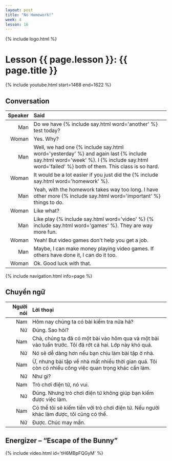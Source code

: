 ```yaml
---
layout: post
title: "No Homework!"
week: 4
lesson: 16
---
```


{% include logo.html %}

# Lesson {{ page.lesson }}: {{ page.title }}

{% include youtube.html start=1468 end=1622 %}

## Conversation

Speaker | Said
---: | :---
Man | Do we have {% include say.html word='another' %} test today?
Woman | Yes. Why?
Man | Well, we had one {% include say.html word='yesterday' %} and again last {% include say.html word='week' %}. I {% include say.html word='failed' %} both of them. This class is so hard.
Woman | It would be a lot easier if you just did the {% include say.html word='homework' %}.
Man | Yeah, with the homework takes way too long. I have other more {% include say.html word='important' %} things to do.
Woman | Like what?
Man | Like play {% include say.html word='video' %} {% include say.html word='games' %}. They are way more fun.
Woman | Yeah! But video games don't help you get a job.
Man | Maybe, I can make money playing video games. If others have done it, I can do it too.
Woman | Ok. Good luck with that.

{% include navigation.html info=page %}

## Chuyển ngữ

Người nói | Lời thoại
---: | :---
Nam | Hôm nay chúng ta có bài kiểm tra nữa hả?
Nữ | Đúng. Sao hỏi?
Nam | Chà, chúng ta đã có một bài vào hôm qua và một bài vào tuần trước. Tôi đã rớt cả hai. Lớp này khó quá.
Nữ | Nó sẽ dễ dàng hơn nếu bạn chịu làm bài tập ở nhà.
Nam | Ừ, nhưng bài tập về nhà mất nhiều thời gian quá. Tôi còn có nhiều công việc quan trọng khác cần làm.
Nữ | Như gì?
Nam | Trò chơi điện tử, nó vui.
Nữ | Đúng. Nhưng trò chơi điện tử không giúp bạn kiếm được việc làm.
Nam | Có thể tôi sẽ kiếm tiền với trò chơi điện tử. Nếu người khác làm được, tôi cũng có thể.
Nữ | Được. Chúc may mắn.

## Energizer – “Escape of the Bunny”

{% include video.html id='tH6MBpFQGyM' %}
